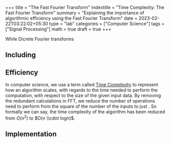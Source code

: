+++
title = "The Fast Fourier Transform"
indextitle = "Time Complexity: The Fast Fourier Transform"
summary = "Explaining the importance of algorithmic efficiency using the Fast Fourier Transform"
date = 2023-02-22T03:22:02+05:30
type = "lab"
categories = ["Computer Science"]
tags = ["Signal Processing"]
math = true
draft = true
+++

While Dicrete Fourier transforms

## Including

## Efficiency

In computer science, we use a term called [Time Complexity](https://en.wikipedia.org/wiki/Time_complexity) to represent how an algorithm scales, with regards to the time needed to perform the computation, with respect to the size of the given input data. By removing the redundant calculations in FFT, we reduce the number of operations need to perform from the square of the number of the inputs to just . So formally we can say, the time complexity of the algorithm has been reduced from $O(n^{2})$ to $O(n \\cdot logn)$.

## Implementation
